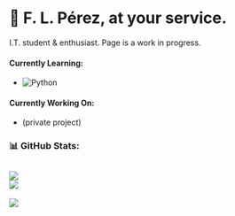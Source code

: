 # 💫 F. L. Pérez, at your service.

I.T. student & enthusiast. Page is a work in progress.

#### Currently Learning: 
- ![Python](https://img.shields.io/badge/python-3670A0?style=flat-square&logo=python&logoColor=ffdd54)

#### Currently Working On: 
- (private project)

### 📊 GitHub Stats:
![](https://github-readme-stats.vercel.app/api?username=F-L-Perez&theme=catppuccin_mocha&hide_border=false&include_all_commits=false&count_private=false)<br/>
![](https://nirzak-streak-stats.vercel.app/?user=F-L-Perez&theme=catppuccin_mocha&hide_border=false)<br/>
---
[![](https://visitcount.itsvg.in/api?id=F-L-Perez&icon=0&color=5)](https://visitcount.itsvg.in)

<!-- Proudly created with GPRM ( https://gprm.itsvg.in ) -->

